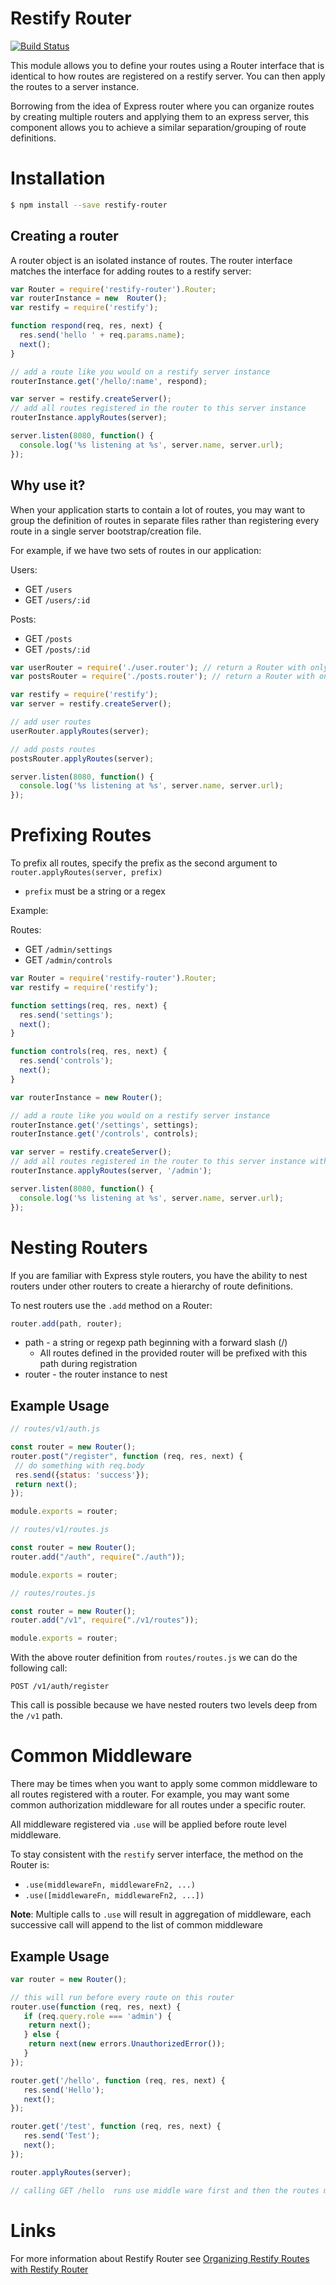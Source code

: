 # Restify Router

[![Build Status](https://travis-ci.org/ukayani/restify-router.svg?branch=master)](https://travis-ci.org/ukayani/restify-router)

This module allows you to define your routes using a Router interface that is identical to how routes are registered
on a restify server. You can then apply the routes to a server instance.

Borrowing from the idea of Express router where you can organize routes by creating multiple routers and applying them
to an express server, this component allows you to achieve a similar separation/grouping of route definitions.

# Installation

```bash
$ npm install --save restify-router
```

## Creating a router

A router object is an isolated instance of routes. The router interface matches the interface for adding routes to a
restify server:

```javascript
var Router = require('restify-router').Router;
var routerInstance = new  Router();
var restify = require('restify');

function respond(req, res, next) {
  res.send('hello ' + req.params.name);
  next();
}

// add a route like you would on a restify server instance
routerInstance.get('/hello/:name', respond);

var server = restify.createServer();
// add all routes registered in the router to this server instance
routerInstance.applyRoutes(server);

server.listen(8080, function() {
  console.log('%s listening at %s', server.name, server.url);
});
```

## Why use it?

When your application starts to contain a lot of routes, you may want to group the definition of routes in
separate files rather than registering every route in a single server bootstrap/creation file.

For example, if we have two sets of routes in our application:

Users:

- GET `/users`
- GET `/users/:id`

Posts:

- GET `/posts`
- GET `/posts/:id`

```javascript
var userRouter = require('./user.router'); // return a Router with only user route definitions
var postsRouter = require('./posts.router'); // return a Router with only posts route definitions

var restify = require('restify');
var server = restify.createServer();

// add user routes
userRouter.applyRoutes(server);

// add posts routes
postsRouter.applyRoutes(server);

server.listen(8080, function() {
  console.log('%s listening at %s', server.name, server.url);
});
```

# Prefixing Routes

To prefix all routes, specify the prefix as the second argument to `router.applyRoutes(server, prefix)`

- `prefix` must be a string or a regex

Example:

Routes:

- GET `/admin/settings`
- GET `/admin/controls`


```javascript
var Router = require('restify-router').Router;
var restify = require('restify');

function settings(req, res, next) {
  res.send('settings');
  next();
}

function controls(req, res, next) {
  res.send('controls');
  next();
}

var routerInstance = new Router();

// add a route like you would on a restify server instance
routerInstance.get('/settings', settings);
routerInstance.get('/controls', controls);

var server = restify.createServer();
// add all routes registered in the router to this server instance with uri prefix 'admin'
routerInstance.applyRoutes(server, '/admin');

server.listen(8080, function() {
  console.log('%s listening at %s', server.name, server.url);
});

```

# Nesting Routers

If you are familiar with Express style routers, you have the ability to nest routers under
other routers to create a hierarchy of route definitions.

To nest routers use the `.add` method on a Router:

```javascript
router.add(path, router);
```

- path - a string or regexp path beginning with a forward slash (/)
    - All routes defined in the provided router will be prefixed with this path during registration
- router - the router instance to nest

## Example Usage

```javascript
// routes/v1/auth.js

const router = new Router();
router.post("/register", function (req, res, next) {
 // do something with req.body
 res.send({status: 'success'});
 return next();
});

module.exports = router;
```

```javascript
// routes/v1/routes.js

const router = new Router();
router.add("/auth", require("./auth"));

module.exports = router;
```

```javascript
// routes/routes.js

const router = new Router();
router.add("/v1", require("./v1/routes"));

module.exports = router;
```

With the above router definition from `routes/routes.js` we can do the following call:

`POST /v1/auth/register`

This call is possible because we have nested routers two levels deep from the `/v1` path.


# Common Middleware

There may be times when you want to apply some common middleware to all routes registered with a router.
For example, you may want some common authorization middleware for all routes under a specific router.

All middleware registered via `.use` will be applied before route level middleware.

To stay consistent with the `restify` server interface, the method on the Router is:

- `.use(middlewareFn, middlewareFn2, ...)`
- `.use([middlewareFn, middlewareFn2, ...])`

**Note**: Multiple calls to `.use` will result in aggregation of middleware, each successive call will append to the list of common middleware

## Example Usage

```javascript
var router = new Router();

// this will run before every route on this router
router.use(function (req, res, next) {
   if (req.query.role === 'admin') {
    return next();
   } else {
    return next(new errors.UnauthorizedError());
   }
});

router.get('/hello', function (req, res, next) {
   res.send('Hello');
   next();
});

router.get('/test', function (req, res, next) {
   res.send('Test');
   next();
});

router.applyRoutes(server);

// calling GET /hello  runs use middle ware first and then the routes middleware

```

# Links

For more information about Restify Router see [Organizing Restify Routes with Restify Router](http://recursivethoughts.com/organizing-restify-routes-with-restify-router/)
